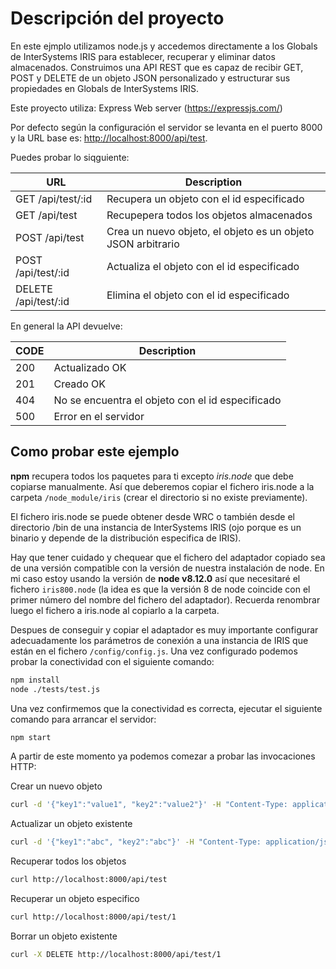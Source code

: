 # Descripción del proyecto

En este ejmplo utilizamos node.js y accedemos directamente a los Globals de InterSystems IRIS para establecer, recuperar y eliminar datos almacenados. Construimos una API REST que es capaz de recibir GET, POST y DELETE de un objeto JSON personalizado y estructurar sus propiedades en Globals de InterSystems IRIS.

Este proyecto utiliza:
Express Web server (<https://expressjs.com/>)

Por defecto según la configuración el servidor se levanta en el puerto 8000 y la URL base es:
 <http://localhost:8000/api/test>.

Puedes probar lo siqguiente:

URL | Description
--- | -----------
GET /api/test/:id | Recupera un objeto con el id especificado
GET /api/test| Recupepera todos los objetos almacenados
POST /api/test| Crea un nuevo objeto, el objeto es un objeto JSON arbitrario
POST /api/test/:id | Actualiza el objeto con el id especificado
DELETE /api/test/:id| Elimina el objeto con el id especificado

En general la API devuelve:

CODE | Description
---- | -----------
200 | Actualizado OK
201 | Creado OK
404 | No se encuentra el objeto con el id especificado
500 | Error en el servidor

## Como probar este ejemplo

**npm** recupera todos los paquetes para ti excepto *iris.node* que debe copiarse manualmente. Así que deberemos copiar el fichero iris.node a la carpeta `/node_module/iris` (crear el directorio si no existe previamente).

El fichero iris.node se puede obtener desde WRC o también desde el directorio /bin de una instancia de InterSystems IRIS (ojo porque es un binario y depende de la distribución especifica de IRIS).

Hay que tener cuidado y chequear que el fichero del adaptador copiado sea de una versión compatible con la versión de nuestra instalación de node. En mi caso estoy usando la versión de **node v8.12.0** así que necesitaré el fichero `iris800.node` (la idea es que la versión 8 de node coincide con el primer número del nombre del fichero del adaptador). Recuerda renombrar luego el fichero a iris.node al copiarlo a la carpeta.

Despues de conseguir y copiar el adaptador es muy importante configurar adecuadamente los parámetros de conexión a una instancia de IRIS que están en el fichero `/config/config.js`. Una vez configurado podemos probar la conectividad con el siguiente comando:

```bash
npm install
node ./tests/test.js
```

Una vez confirmemos que la conectividad es correcta, ejecutar el siguiente comando para arrancar el servidor:

```bash
npm start
```

A partir de este momento ya podemos comezar a probar las invocaciones HTTP:

Crear un nuevo objeto

```bash
curl -d '{"key1":"value1", "key2":"value2"}' -H "Content-Type: application/json" -X POST http://localhost:8000/api/test
```

Actualizar un objeto existente

```bash
curl -d '{"key1":"abc", "key2":"abc"}' -H "Content-Type: application/json" -X POST http://localhost:8000/api/test/1
```

Recuperar todos los objetos

```bash
curl http://localhost:8000/api/test
```

Recuperar un objeto especifico

```bash
curl http://localhost:8000/api/test/1
```

Borrar un objeto existente

```bash
curl -X DELETE http://localhost:8000/api/test/1
```
